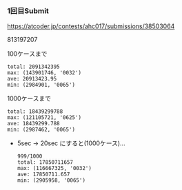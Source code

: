 ### 1回目Submit
https://atcoder.jp/contests/ahc017/submissions/38503064

813197207 

100ケースまで
```
total: 2091342395
max: (143901746, '0032')
ave: 20913423.95
min: (2984901, '0065')
```
1000ケースまで
```
total: 18439299788
max: (121105721, '0625')
ave: 18439299.788
min: (2987462, '0065')
```

- 5sec -> 20sec にすると(1000ケース)...
  ```
  999/1000
  total: 17850711657
  max: (116667325, '0032')
  ave: 17850711.657
  min: (2905958, '0065')
  ```